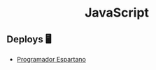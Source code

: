 <div align="center">

# JavaScript

</div>

## Deploys 🖥️
- [Programador Espartano](https://biellms.github.io/JavaScript/Programador%20Espartano/index.html)